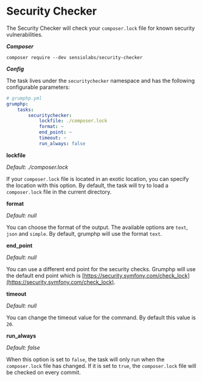 # Security Checker

The Security Checker will check your `composer.lock` file for known security vulnerabilities.

***Composer***

```
composer require --dev sensiolabs/security-checker
```

***Config***

The task lives under the `securitychecker` namespace and has the following configurable parameters:

```yaml
# grumphp.yml
grumphp:
    tasks:
        securitychecker:
            lockfile: ./composer.lock
            format: ~
            end_point: ~
            timeout: ~
            run_always: false
```

**lockfile**

*Default: ./composer.lock*

If your `composer.lock` file is located in an exotic location, you can specify the location with this option. By default, the task will try to load a `composer.lock` file in the current directory.

**format**

*Default: null*

You can choose the format of the output. The available options are `text`, `json` and `simple`. By default, grumphp will use the format `text`.

**end_point**

*Default: null*

You can use a different end point for the security checks. Grumphp will use the default end point which is [https://security.symfony.com/check_lock](https://security.symfony.com/check_lock).

**timeout**

*Default: null*

You can change the timeout value for the command. By default this value is `20`.

**run_always**

*Default: false*

When this option is set to `false`, the task will only run when the `composer.lock` file has changed. If it is set to `true`, the `composer.lock` file will be checked on every commit.

